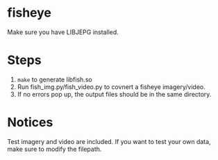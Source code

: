 # fisheye
Make sure you have LIBJEPG installed.

# Steps
1. `make` to generate libfish.so
2. Run fish_img.py/fish_video.py to covnert a fisheye imagery/video.
3. If no errors pop up, the output files should be in the same directory.

# Notices
Test imagery and video are included. If you want to test your own data, make sure to modify the filepath.
